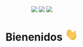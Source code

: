 <div align="center">
<img src="https://user-images.githubusercontent.com/73097560/115834477-dbab4500-a447-11eb-908a-139a6edaec5c.gif">  
  <img src="https://github.com/DarwinVela0/DarwinVela0/assets/144062337/285cb159-7cf1-43f8-8726-49fbdc901b52">
      
  <img src="https://user-images.githubusercontent.com/73097560/115834477-dbab4500-a447-11eb-908a-139a6edaec5c.gif">
  <h1>Bienenidos <img width="35" src="https://github.com/1999AZZAR/1999AZZAR/blob/main/resources/img/waving.gif"></h1>  
</div>

<!--
**DarwinVela0/DarwinVela0** is a ✨ _special_ ✨ repository because its `README.md` (this file) appears on your GitHub profile.

Here are some ideas to get you started:

- 🔭 I’m currently working on ...
- 🌱 I’m currently learning ...
- 👯 I’m looking to collaborate on ...
- 🤔 I’m looking for help with ...
- 💬 Ask me about ...
- 📫 How to reach me: ...
- 😄 Pronouns: ...
- ⚡ Fun fact: ...
-->
